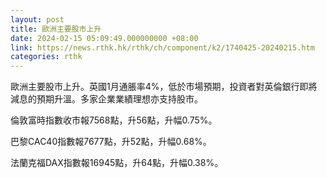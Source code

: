 ```yaml
---
layout: post
title: 歐洲主要股市上升
date: 2024-02-15 05:09:49.000000000 +08:00
link: https://news.rthk.hk/rthk/ch/component/k2/1740425-20240215.htm
categories: rthk
---
```


歐洲主要股市上升。英國1月通脹率4%，低於市場預期，投資者對英倫銀行即將減息的預期升溫。多家企業業績理想亦支持股市。

倫敦富時指數收市報7568點，升56點，升幅0.75%。

巴黎CAC40指數報7677點，升52點，升幅0.68%。

法蘭克福DAX指數報16945點，升64點，升幅0.38%。
